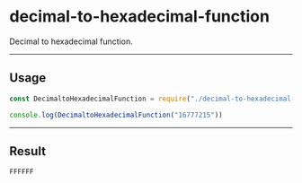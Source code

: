 # decimal-to-hexadecimal-function
Decimal to hexadecimal function.

---

## Usage
```javascript
const DecimaltoHexadecimalFunction = require("./decimal-to-hexadecimal-function.js")

console.log(DecimaltoHexadecimalFunction("16777215"))
```

---

## Result
```javascript
FFFFFF
```
